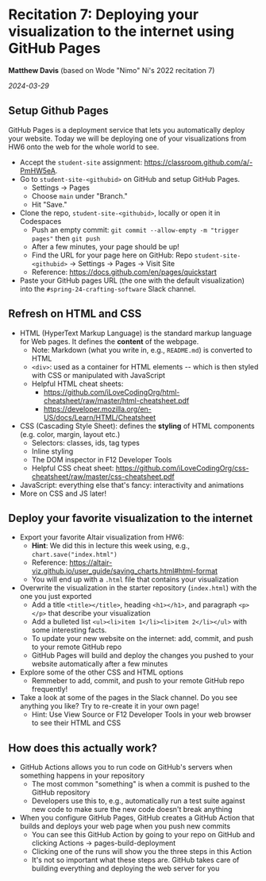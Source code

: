 # Recitation 7: Deploying your visualization to the internet using GitHub Pages

__Matthew Davis__ (based on Wode "Nimo" Ni's 2022 recitation 7)

_2024-03-29_

## Setup Github Pages

GitHub Pages is a deployment service that lets you automatically deploy your website. Today we will be deploying one of your visualizations from HW6 onto the web for the whole world to see.

* Accept the `student-site` assignment: <https://classroom.github.com/a/-PmHW5eA>.
* Go to `student-site-<githubid>` on GitHub and setup GitHub Pages.
  * Settings -> Pages
  * Choose `main` under "Branch."
  * Hit "Save."
* Clone the repo, `student-site-<githubid>`, locally or open it in Codespaces
  * Push an empty commit: `git commit --allow-empty -m "trigger pages"` then `git push`
  * After a few minutes, your page should be up!
  * Find the URL for your page here on GitHub: Repo `student-site-<githubid>` -> Settings -> Pages -> Visit Site
  * Reference: <https://docs.github.com/en/pages/quickstart>
* Paste your GitHub pages URL (the one with the default visualization) into the `#spring-24-crafting-software` Slack channel.

## Refresh on HTML and CSS

* HTML (HyperText Markup Language) is the standard markup language for Web pages. It defines the **content** of the webpage.
  * Note: Markdown (what you write in, e.g., `README.md`) is converted to HTML
  * `<div>`: used as a container for HTML elements -- which is then styled with CSS or manipulated with JavaScript
  * Helpful HTML cheat sheets: 
    * <https://github.com/iLoveCodingOrg/html-cheatsheet/raw/master/html-cheatsheet.pdf>
    * <https://developer.mozilla.org/en-US/docs/Learn/HTML/Cheatsheet>
* CSS (Cascading Style Sheet): defines the **styling** of HTML components (e.g. color, margin, layout etc.)
  * Selectors: classes, ids, tag types
  * Inline styling
  * The DOM inspector in F12 Developer Tools
  * Helpful CSS cheat sheet: <https://github.com/iLoveCodingOrg/css-cheatsheet/raw/master/css-cheatsheet.pdf>
* JavaScript: everything else that's fancy: interactivity and animations
* More on CSS and JS later! 

## Deploy your favorite visualization to the internet

* Export your favorite Altair visualization from HW6:
  * **Hint**: We did this in lecture this week using, e.g., `chart.save("index.html")`
  * Reference: https://altair-viz.github.io/user_guide/saving_charts.html#html-format
  * You will end up with a `.html` file that contains your visualization
* Overwrite the visualization in the starter repository (`index.html`) with the one you just exported  
  * Add a title `<title></title>`, heading `<h1></h1>`, and paragraph `<p></p>` that describe your visualization
  * Add a bulleted list `<ul><li>item 1</li><li>item 2</li></ul>` with some interesting facts.
  * To update your new website on the internet: add, commit, and push to your remote GitHub repo
  * GitHub Pages will build and deploy the changes you pushed to your website automatically after a few minutes
* Explore some of the other CSS and HTML options
  * Remmeber to add, commit, and push to your remote GitHub repo frequently!
* Take a look at some of the pages in the Slack channel. Do you see anything you like? Try to re-create it in your own page!
  * Hint: Use View Source or F12 Developer Tools in your web browser to see their HTML and CSS

## How does this actually work?

* GitHub Actions allows you to run code on GitHub's servers when something happens in your repository
  * The most common "something" is when a commit is pushed to the GitHub repository
  * Developers use this to, e.g., automatically run a test suite against new code to make sure the new code doesn't break anything
* When you configure GitHub Pages, GitHub creates a GitHub Action that builds and deploys your web page when you push new commits
  * You can see this GitHub Action by going to your repo on GitHub and clicking Actions -> pages-build-deployment
  * Clicking one of the runs will show you the three steps in this Action
  * It's not so important what these steps are. GitHub takes care of building everything and deploying the web server for you
